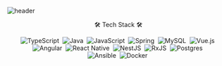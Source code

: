![header](https://capsule-render.vercel.app/api?type=wave&color=e8e8&height=300&section=header&text=HeeyounSong&fontSize=90)

<p align="center">🛠 Tech Stack 🛠</p>

<p align="center">
  <img alt="TypeScript" src="https://img.shields.io/badge/typescript%20-%23007ACC.svg?&style=for-the-badge&logo=typescript&logoColor=white"/>&nbsp 
  <img alt="Java" src="https://img.shields.io/badge/java-%23ED8B00.svg?&style=for-the-badge&logo=java&logoColor=white"/>&nbsp 
  <img alt="JavaScript" src="https://img.shields.io/badge/javascript%20-%23323330.svg?&style=for-the-badge&logo=javascript&logoColor=%23F7DF1E"/>&nbsp 
  <img alt="Spring" src="https://img.shields.io/badge/spring%20-%236DB33F.svg?&style=for-the-badge&logo=spring&logoColor=white"/>&nbsp 
  <img alt="MySQL" src="https://img.shields.io/badge/mysql-%2300f.svg?&style=for-the-badge&logo=mysql&logoColor=white"/>&nbsp
  <img alt="Vue.js" src="https://img.shields.io/badge/vuejs%20-%2335495e.svg?&style=for-the-badge&logo=vue.js&logoColor=%234FC08D"/>&nbsp
  <br>
  <img alt="Angular" src="https://img.shields.io/badge/angular%20-%23DD0031.svg?&style=for-the-badge&logo=angular&logoColor=white"/>&nbsp
  <img alt="React Native" src="https://img.shields.io/badge/react_native%20-%2320232a.svg?&style=for-the-badge&logo=react&logoColor=%2361DAFB"/>&nbsp
  <img alt="NestJS" src="https://img.shields.io/badge/nestjs%20-%23E0234E.svg?&style=for-the-badge&logo=nestjs&logoColor=white" />&nbsp
  <img alt="RxJS" src="https://img.shields.io/badge/rxjs-%23B7178C.svg?&style=for-the-badge&logo=reactivex&logoColor=white" />&nbsp
  <img alt="Postgres" src ="https://img.shields.io/badge/postgres-%23316192.svg?&style=for-the-badge&logo=postgresql&logoColor=white"/>&nbsp
  <br>
  <img alt="Ansible" src="https://img.shields.io/badge/ansible%20-%231A1918.svg?&style=for-the-badge&logo=ansible&logoColor=white"/>&nbsp
  <img alt="Docker" src="https://img.shields.io/badge/docker%20-%230db7ed.svg?&style=for-the-badge&logo=docker&logoColor=white"/>&nbsp
</p>

<br>
<br>
